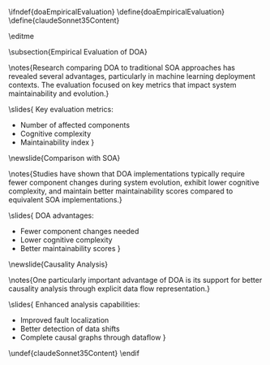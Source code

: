 \ifndef{doaEmpiricalEvaluation}
\define{doaEmpiricalEvaluation}
\define{claudeSonnet35Content}

\editme

\subsection{Empirical Evaluation of DOA}

\notes{Research comparing DOA to traditional SOA approaches has revealed several advantages, particularly in machine learning deployment contexts. The evaluation focused on key metrics that impact system maintainability and evolution.}

\slides{
Key evaluation metrics:
* Number of affected components
* Cognitive complexity
* Maintainability index
}

\newslide{Comparison with SOA}

\notes{Studies have shown that DOA implementations typically require fewer component changes during system evolution, exhibit lower cognitive complexity, and maintain better maintainability scores compared to equivalent SOA implementations.}

\slides{
DOA advantages:
* Fewer component changes needed
* Lower cognitive complexity
* Better maintainability scores
}

\newslide{Causality Analysis}

\notes{One particularly important advantage of DOA is its support for better causality analysis through explicit data flow representation.}

\slides{
Enhanced analysis capabilities:
* Improved fault localization
* Better detection of data shifts
* Complete causal graphs through dataflow
}

\undef{claudeSonnet35Content}
\endif
